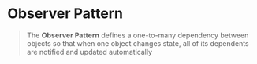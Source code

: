 ﻿# Observer Pattern

> The **Observer Pattern** defines a one-to-many 
dependency between objects so that when one 
object changes state, all of its dependents are 
notified and updated automatically